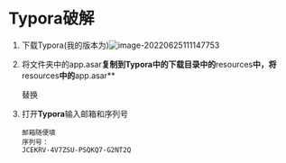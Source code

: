 # Typora破解

1. 下载Typora(我的版本为)![image-20220625111147753](C:\Users\12795\AppData\Roaming\Typora\typora-user-images\image-20220625111147753.png)

2. 将文件夹中的app.asar**复制到Typora中的下载目录中的**resources**中，将**resources**中的**app.asar**

   替换

3. 打开**Typora**输入邮箱和序列号

   ```
   邮箱随便填
   序列号：
   JCEKRV-4V7ZSU-PSQKQ7-G2NT2Q
   ```

   

   

   

   

   





